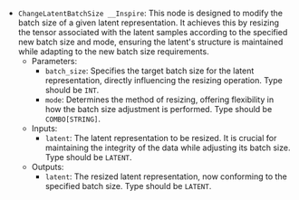 - `ChangeLatentBatchSize __Inspire`: This node is designed to modify the batch size of a given latent representation. It achieves this by resizing the tensor associated with the latent samples according to the specified new batch size and mode, ensuring the latent's structure is maintained while adapting to the new batch size requirements.
    - Parameters:
        - `batch_size`: Specifies the target batch size for the latent representation, directly influencing the resizing operation. Type should be `INT`.
        - `mode`: Determines the method of resizing, offering flexibility in how the batch size adjustment is performed. Type should be `COMBO[STRING]`.
    - Inputs:
        - `latent`: The latent representation to be resized. It is crucial for maintaining the integrity of the data while adjusting its batch size. Type should be `LATENT`.
    - Outputs:
        - `latent`: The resized latent representation, now conforming to the specified batch size. Type should be `LATENT`.
